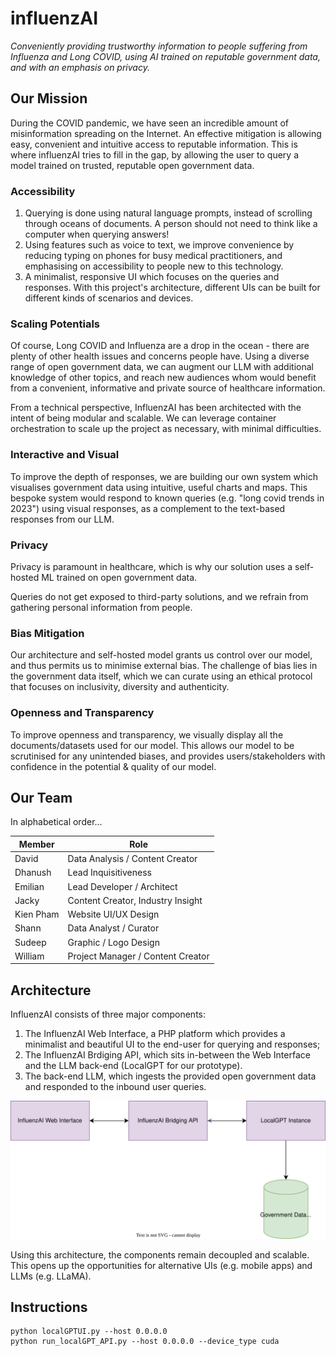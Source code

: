 # influenzAI

*Conveniently providing trustworthy information to people suffering from Influenza and Long COVID, using AI trained on reputable government data, and with an emphasis on privacy.*

## Our Mission

During the COVID pandemic, we have seen an incredible amount of misinformation spreading on the Internet. An effective mitigation is allowing easy, convenient and intuitive access to reputable information. This is where influenzAI tries to fill in the gap, by allowing the user to query a model trained on trusted, reputable open government data.

### Accessibility

1. Querying is done using natural language prompts, instead of scrolling through oceans of documents. A person should not need to think like a computer when querying answers!
2. Using features such as voice to text, we improve convenience by reducing typing on phones for busy medical practitioners, and emphasising on accessibility to people new to this technology.
3. A minimalist, responsive UI which focuses on the queries and responses. With this project's architecture, different UIs can be built for different kinds of scenarios and devices.

### Scaling Potentials

Of course, Long COVID and Influenza are a drop in the ocean - there are plenty of other health issues and concerns people have. Using a diverse range of open government data, we can augment our LLM with additional knowledge of other topics, and reach new audiences whom would benefit from a convenient, informative and private source of healthcare information.

From a technical perspective, InfluenzAI has been architected with the intent of being modular and scalable. We can leverage container orchestration to scale up the project as necessary, with minimal difficulties.

### Interactive and Visual

To improve the depth of responses, we are building our own system which visualises government data using intuitive, useful charts and maps. This bespoke system would respond to known queries (e.g. "long covid trends in 2023") using visual responses, as a complement to the text-based responses from our LLM.

### Privacy

Privacy is paramount in healthcare, which is why our solution uses a self-hosted ML trained on open government data.

Queries do not get exposed to third-party solutions, and we refrain from gathering personal information from people.

### Bias Mitigation

Our architecture and self-hosted model grants us control over our model, and thus permits us to minimise external bias. The challenge of bias lies in the government data itself, which we can curate using an ethical protocol that focuses on inclusivity, diversity and authenticity.

### Openness and Transparency

To improve openness and transparency, we visually display all the documents/datasets used for our model. This allows our model to be scrutinised for any unintended biases, and provides users/stakeholders with confidence in the potential & quality of our model.

## Our Team

In alphabetical order...

| Member    | Role                              |
| --------- | --------------------------------- |
| David     | Data Analysis / Content Creator   |
| Dhanush   | Lead Inquisitiveness              |
| Emilian   | Lead Developer / Architect        |
| Jacky     | Content Creator, Industry Insight |
| Kien Pham | Website UI/UX Design              |
| Shann     | Data Analyst / Curator            |
| Sudeep    | Graphic / Logo Design             |
| William   | Project Manager / Content Creator |

## Architecture

InfluenzAI consists of three major components:

1. The InfluenzAI Web Interface, a PHP platform which provides a minimalist and beautiful UI to the end-user for querying and responses;
2. The InfluenzAI Brdiging API, which sits in-between the Web Interface and the LLM back-end (LocalGPT for our prototype).
3. The back-end LLM, which ingests the provided open government data and responded to the inbound user queries.

![architecture](./doc/architecture.svg)

Using this architecture, the components remain decoupled and scalable. This opens up the opportunities for alternative UIs (e.g. mobile apps) and LLMs (e.g. LLaMA).

## Instructions

```
python localGPTUI.py --host 0.0.0.0
python run_localGPT_API.py --host 0.0.0.0 --device_type cuda
```